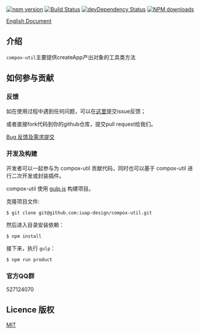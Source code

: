 
[![npm version](https://img.shields.io/npm/v/compox-util.svg)](https://www.npmjs.com/package/compox-util)
[![Build Status](https://img.shields.io/travis/iuap-design/compox-util/master.svg)](https://travis-ci.org/iuap-design/compox-util)
[![devDependency Status](https://img.shields.io/david/dev/iuap-design/compox-util.svg)](https://david-dm.org/iuap-design/compox-util#info=devDependencies)
[![NPM downloads](http://img.shields.io/npm/dm/compox-util.svg?style=flat)](https://npmjs.org/package/compox-util)


[English Document](./README.md)
##  介绍
`compox-util`主要提供createApp产出对象的工具类方法



## 如何参与贡献


### 反馈
如在使用过程中遇到任何问题，可以在[这里](https://github.com/iuap-design/compox-util/issues)提交issue反馈；

或者直接fork代码到你的github仓库，提交pull request给我们。


[Bug 反馈及需求提交](CONTRIBUTING.md)

### 开发及构建

开发者可以一起参与为 compox-util 贡献代码，同时也可以基于 compox-util 进行二次开发或封装插件。


compox-util 使用 [gulp.js](http://gulpjs.com/) 构建项目。

克隆项目文件:

```
$ git clone git@github.com:iuap-design/compox-util.git
```

然后进入目录安装依赖：

```
$ npm install
```

接下来，执行 `gulp`：

```
$ npm run product
```

### 官方QQ群

527124070

## Licence 版权

[MIT](./LICENSE)
